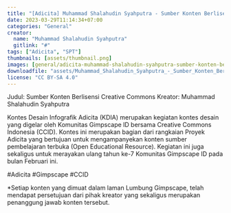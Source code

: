 ```yaml
---
title: "[Adicita] Muhammad Shalahudin Syahputra - Sumber Konten Berlisensi Creative Commons"
date: 2023-03-29T11:14:34+07:00
categories: "General"
creator: 
  name: "Muhammad Shalahudin Syahputra"
  gitlink: "#"
tags: ["Adicita", "SPT"]
thumbnails: [assets/thumbnail.png]
images: [general/adicita-muhammad-shalahudin-syahputra-sumber-konten-berlisensi-creative-commons/assets/thumbnail.png]
downloadfile: "assets/Muhammad_Shalahudin_Syahputra_-_Sumber_Konten_Berlisensi_Creative_Commons.zip"
license: "CC BY-SA 4.0"
---
```

Judul: Sumber Konten Berlisensi Creative Commons
Kreator: Muhammad Shalahudin Syahputra


Kontes Desain Infografik Adicita (KDIA) merupakan kegiatan kontes desain yang digelar oleh Komunitas Gimpscape ID bersama Creative Commons Indonesia (CCID). Kontes ini merupakan bagian dari rangkaian Proyek Adicita yang bertujuan untuk mengampanyekan konten sumber pembelajaran terbuka (Open Educational Resource). Kegiatan ini juga sekaligus untuk merayakan ulang tahun ke-7 Komunitas Gimpscape ID pada bulan Februari ini.

#Adicita #Gimpscape #CCID

*Setiap konten yang dimuat dalam laman Lumbung Gimpscape, telah mendapat persetujuan dari pihak kreator yang sekaligus merupakan penanggung jawab konten tersebut.
